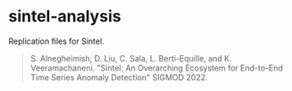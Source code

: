 # sintel-analysis

Replication files for Sintel.

> S. Alnegheimish, D. Liu, C. Sala, L. Berti-Equille, and K. Veeramachaneni. "Sintel: An Overarching Ecosystem for End-to-End Time Series Anomaly Detection" SIGMOD 2022. 

